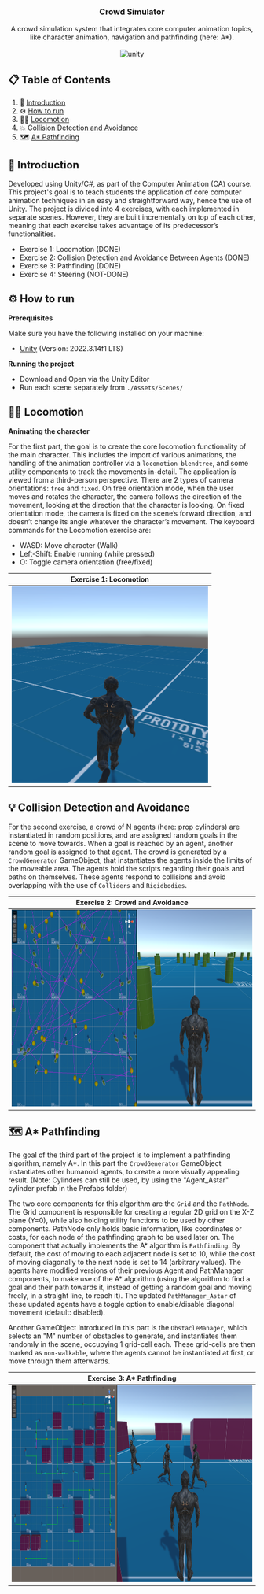 <div align="center">

  <h3 align="center">Crowd Simulator</h3>

  <div align="center">
    A crowd simulation system that integrates core computer animation topics, like character animation, navigation and pathfinding (here: A*).
  </div>
  
  <br />

  <div>
    <img src="https://img.shields.io/badge/Unity-black?style=flat&logo=unity" alt="unity" />
  </div>
</div>



## 📋 <a name="table">Table of Contents</a>
1. 🤖 [Introduction](#introduction)
2. ⚙️ [How to run](#how-to-run)
3. 🏃‍♂️ [Locomotion](#locomotion)
4. 💥 [Collision Detection and Avoidance](#collision-detection)
5. 🗺️ [A* Pathfinding](#pathfinding) 


## <a name="introduction">🤖 Introduction</a>
Developed using Unity/C#, as part of the Computer Animation (CA) course. This project's goal is to teach students the application of core computer animation techniques in an easy and straightforward way, hence the use of Unity. The project is divided into 4 exercises, with each implemented in separate scenes. However, they are built incrementally on top of each other, meaning that each exercise takes advantage of its predecessor’s functionalities. 

- Exercise 1: Locomotion (DONE)
- Exercise 2: Collision Detection and Avoidance Between Agents (DONE)
- Exercise 3: Pathfinding (DONE)
- Exercise 4: Steering (NOT-DONE)

## <a name="how-to-run">⚙️ How to run</a>

**Prerequisites**

Make sure you have the following installed on your machine:
- [Unity](https://unity.com/) (Version: 2022.3.14f1 LTS)

**Running the project**
- Download and Open via the Unity Editor
- Run each scene separately from `./Assets/Scenes/`


## <a name="locomotion">🏃‍♂️ Locomotion </a>

**Animating the character**

For the first part, the goal is to create the core locomotion functionality of the main character. This
includes the import of various animations, the handling of the animation controller via a `locomotion blendtree`,
and some utility components to track the movements in-detail. The application is viewed
from a third-person perspective.
There are 2 types of camera orientations: `free` and `fixed`. On free orientation mode, when the
user moves and rotates the character, the camera follows the direction of the movement, looking at
the direction that the character is looking.
On fixed orientation mode, the camera is fixed on the scene’s forward direction, and doesn’t
change its angle whatever the character’s movement.
The keyboard commands for the Locomotion exercise are:

- WASD: Move character (Walk)
- Left-Shift: Enable running (while pressed)
- O: Toggle camera orientation (free/fixed)

Exercise 1: Locomotion|
:-------------------------:|
<img src="repo_images/exercise_1.png" width="400" height="400">|



## <a name="collision-detection">💡 Collision Detection and Avoidance</a>

For the second exercise, a crowd of N agents (here: prop cylinders) are instantiated in random
positions, and are assigned random goals in the scene to move towards. When a goal is reached by an
agent, another random goal is assigned to that agent. The crowd is generated by a `CrowdGenerator` GameObject,
that instantiates the agents inside the limits of the moveable area. The agents hold the
scripts regarding their goals and paths on themselves.
These agents respond to collisions and avoid overlapping with the use of `Colliders` and `Rigidbodies`.

Exercise 2: Crowd and Avoidance|
:-------------------------:|
<img src="repo_images/exercise_2.png" width="800" height="400">|


## <a name="pathfinding">🗺️ A* Pathfinding</a>

The goal of the third part of the project is to implement a pathfinding algorithm, namely A*. In this
part the `CrowdGenerator` GameObject instantiates other humanoid agents, to create a more visually
appealing result. (Note: Cylinders can still be used, by using the "Agent_Astar" cylinder prefab in
the Prefabs folder)

The two core components for this algorithm are the `Grid` and the `PathNode`. The
Grid component is responsible for creating a regular 2D grid on the X-Z plane (Y=0), while also
holding utility functions to be used by other components. PathNode only holds basic information,
like coordinates or costs, for each node of the pathfinding graph to be used later on.
The component that actually implements the A* algorithm is `Pathfinding`. By default, the cost of
moving to each adjacent node is set to 10, while the cost of moving diagonally to the next node is set
to 14 (arbitrary values). The agents have modified versions of their previous Agent and PathManager
components, to make use of the A* algorithm (using the algorithm to find a goal and their path
towards it, instead of getting a random goal and moving freely, in a straight line, to reach it). The
updated `PathManager_Astar` of these updated agents have a toggle option to enable/disable diagonal
movement (default: disabled).

Another GameObject introduced in this part is the `ObstacleManager`, which selects an "M" number
of obstacles to generate, and instantiates them randomly in the scene, occupying 1 grid-cell each.
These grid-cells are then marked as `non-walkable`, where the agents cannot be instantiated at first, or
move through them afterwards.

Exercise 3: A* Pathfinding|
:-------------------------:|
<img src="repo_images/exercise_3.png" width="800" height="400">|
